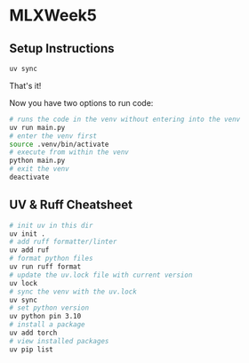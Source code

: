 # MLXWeek5

## Setup Instructions

```bash
uv sync
```

That's it!

Now you have two options to run code:
```bash
# runs the code in the venv without entering into the venv
uv run main.py
# enter the venv first
source .venv/bin/activate
# execute from within the venv
python main.py
# exit the venv
deactivate
```

## UV & Ruff Cheatsheet

```bash
# init uv in this dir
uv init .
# add ruff formatter/linter
uv add ruf
# format python files
uv run ruff format
# update the uv.lock file with current version
uv lock
# sync the venv with the uv.lock
uv sync
# set python version
uv python pin 3.10
# install a package
uv add torch
# view installed packages
uv pip list
```